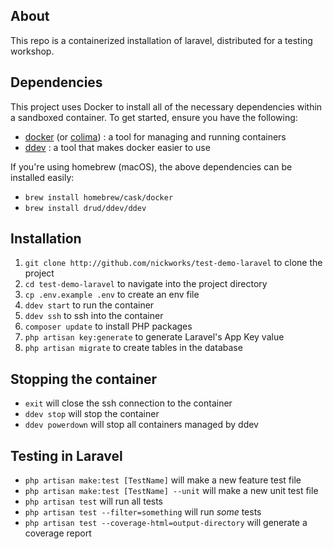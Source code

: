 ## About

This repo is a containerized installation of laravel, distributed for a testing workshop.

## Dependencies

This project uses Docker to install all of the necessary dependencies within a sandboxed container. To get started, ensure you have the following:

 - [docker](https://www.docker.com/products/docker-desktop/) (or [colima](https://github.com/abiosoft/colima)) : a tool for managing and running containers
 - [ddev](https://ddev.readthedocs.io/en/latest/users/install/ddev-installation/#system-requirements) : a tool that makes docker easier to use

 If you're using homebrew (macOS), the above dependencies can be installed easily:
 - `brew install homebrew/cask/docker`
 - `brew install drud/ddev/ddev`

## Installation

 1. `git clone http://github.com/nickworks/test-demo-laravel` to clone the project
 2. `cd test-demo-laravel` to navigate into the project directory
 3. `cp .env.example .env` to create an env file 
 4. `ddev start` to run the container
 5. `ddev ssh` to ssh into the container
 6. `composer update` to install PHP packages
 7. `php artisan key:generate` to generate Laravel's App Key value
 8. `php artisan migrate` to create tables in the database

 ## Stopping the container
 
 - `exit` will close the ssh connection to the container
 - `ddev stop` will stop the container
 - `ddev powerdown` will stop all containers managed by ddev

 ## Testing in Laravel

 - `php artisan make:test [TestName]` will make a new feature test file
 - `php artisan make:test [TestName] --unit` will make a new unit test file
 - `php artisan test` will run all tests
 - `php artisan test --filter=something` will run *some* tests
 - `php artisan test --coverage-html=output-directory` will generate a coverage report
